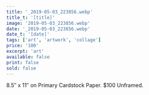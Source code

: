 ```yaml
---
title: '_2019-05-03_223856.webp'
title_t: '[title]'
image: '2019-05-03_223856.webp'
date: '_2019-05-03_223856.webp'
date_t: '[date]'
tags: ['art', 'artwork', 'collage']
price: '100'
excerpt: 'art'
available: false
print: false
sold: false
---
```



8.5″ x 11″ on Primary Cardstock Paper.
$100 Unframed.
